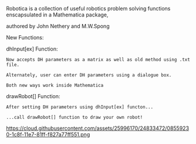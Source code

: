 Robotica is a collection of useful robotics problem solving functions enscapsulated in a Mathematica package,

authored by John Nethery and M.W.Spong

New Functions:

dhInput[ex] Function:

    Now accepts DH parameters as a matrix as well as old method using .txt file.
  
    Alternately, user can enter DH parameters using a dialogue box.
  
    Both new ways work inside Mathematica

drawRobot[] Function:

    After setting DH parameters using dhInput[ex] functon...
  
    ...call drawRobot[] function to draw your own robot!
  
https://cloud.githubusercontent.com/assets/25996170/24833472/08559230-1c8f-11e7-81ff-f827a77ff551.png
